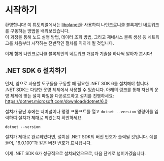 # 시작하기

환영합니다! 이 튜토리얼에서는 [libplanet](https://github.com/planetarium/libplanet)을 사용하여 나인크로니클 블록체인 네트워크를 구동하는 방법을 배워보겠습니다.  
이 과정을 통해 노드 실행 방법, 데이터 조회 방법, 그리고 제네시스 블록 생성 등 네트워크를 처음부터 시작하는 전반적인 절차를 익히게 될 것입니다.

이제 함께 나인크로니클 블록체인의 네트워크 개념과 기술을 하나씩 알아가 봅시다!
## .NET SDK 6 설치하기

먼저, 앞으로 사용할 도구들을 구동할 때 필요한 .NET SDK 6를 설치해야 합니다. .NET SDK는 다양한 운영 체제에서 사용할 수 있습니다. 아래의 링크를 통해 자신의 운영 체제에 맞는 설치 파일을 다운로드하고 설치를 진행하세요:
https://dotnet.microsoft.com/download/dotnet/6.0

설치가 끝난 후에는 터미널이나 명령 프롬프트를 열고 `dotnet --version` 명령어를 입력하여 설치가 제대로 되었는지 확인하세요.
```shell
dotnet --version
```

설치가 제대로 완료되었다면, 설치된 .NET SDK의 버전 번호가 출력될 것입니다. 예를 들어, "6.0.100"과 같은 버전 번호가 표시됩니다.

이제 .NET SDK 6가 성공적으로 설치되었으므로, 다음 단계로 넘어가겠습니다.
